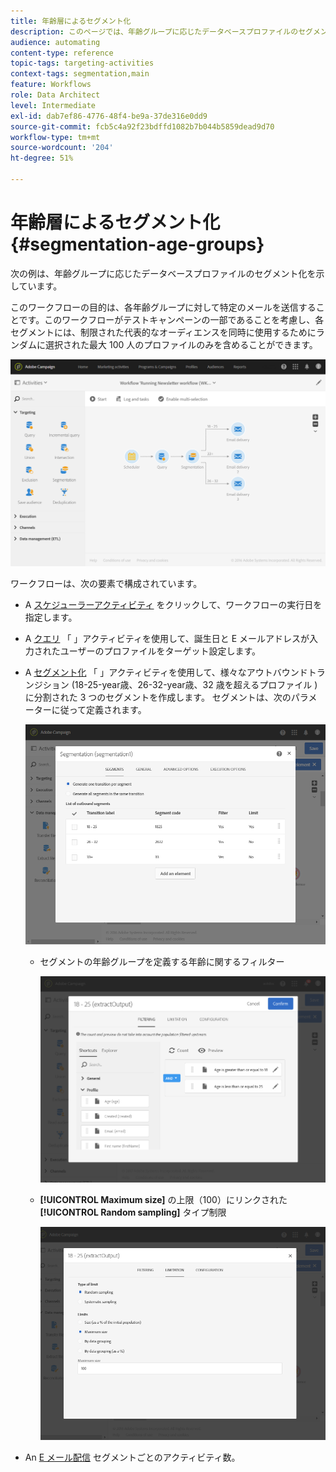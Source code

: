 ```yaml
---
title: 年齢層によるセグメント化
description: このページでは、年齢グループに応じたデータベースプロファイルのセグメント化について説明します。 このワークフローの目的は、各年齢グループに対して特定の E メールを送信することです。
audience: automating
content-type: reference
topic-tags: targeting-activities
context-tags: segmentation,main
feature: Workflows
role: Data Architect
level: Intermediate
exl-id: dab7ef86-4776-48f4-be9a-37de316e0dd9
source-git-commit: fcb5c4a92f23bdffd1082b7b044b5859dead9d70
workflow-type: tm+mt
source-wordcount: '204'
ht-degree: 51%

---
```


# 年齢層によるセグメント化 {#segmentation-age-groups}

次の例は、年齢グループに応じたデータベースプロファイルのセグメント化を示しています。

このワークフローの目的は、各年齢グループに対して特定のメールを送信することです。このワークフローがテストキャンペーンの一部であることを考慮し、各セグメントには、制限された代表的なオーディエンスを同時に使用するためにランダムに選択された最大 100 人のプロファイルのみを含めることができます。

![](assets/wkf_segment_example_4.png)

ワークフローは、次の要素で構成されています。

* A [スケジューラーアクティビティ](../../automating/using/segmentation.md) をクリックして、ワークフローの実行日を指定します。
* A [クエリ](../../automating/using/query.md) 「 」アクティビティを使用して、誕生日と E メールアドレスが入力されたユーザーのプロファイルをターゲット設定します。
* A [セグメント化](../../automating/using/segmentation.md) 「 」アクティビティを使用して、様々なアウトバウンドトランジション (18-25-year歳、26-32-year歳、32 歳を超えるプロファイル ) に分割された 3 つのセグメントを作成します。 セグメントは、次のパラメーターに従って定義されます。

  ![](assets/wkf_segment_example_3.png)

   * セグメントの年齢グループを定義する年齢に関するフィルター

     ![](assets/wkf_segment_new_segment.png)

   * **[!UICONTROL Maximum size]** の上限（100）にリンクされた **[!UICONTROL Random sampling]** タイプ制限

     ![](assets/wkf_segment_example_1.png)

* An [E メール配信](../../automating/using/email-delivery.md) セグメントごとのアクティビティ数。
